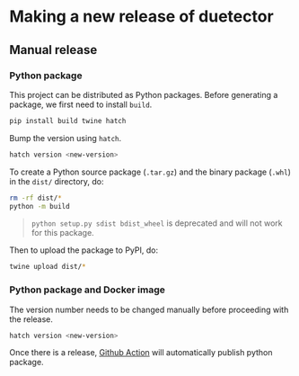 # Making a new release of duetector

## Manual release

### Python package

This project can be distributed as Python
packages. Before generating a package, we first need to install `build`.

```bash
pip install build twine hatch
```

Bump the version using `hatch`.

```bash
hatch version <new-version>
```

To create a Python source package (`.tar.gz`) and the binary package (`.whl`) in the `dist/` directory, do:

```bash
rm -rf dist/*
python -m build
```

> `python setup.py sdist bdist_wheel` is deprecated and will not work for this package.

Then to upload the package to PyPI, do:

```bash
twine upload dist/*
```

### Python package and Docker image

The version number needs to be changed manually before proceeding with the release.

```bash
hatch version <new-version>
```

Once there is a release, [Github Action](https://github.com/hitsz-ids/duetector/actions/workflows/publish.yml) will automatically publish python package.
